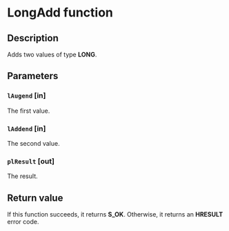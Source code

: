 # LongAdd function

## Description

Adds two values of type **LONG**.

## Parameters

### `lAugend` [in]

The first value.

### `lAddend` [in]

The second value.

### `plResult` [out]

The result.

## Return value

If this function succeeds, it returns **S_OK**. Otherwise, it returns an **HRESULT** error code.